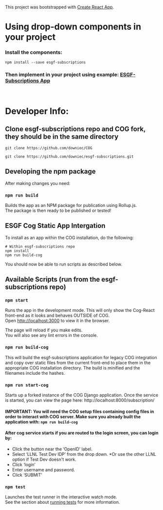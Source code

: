 This project was bootstrapped with [Create React App](https://github.com/facebook/create-react-app).

# Using drop-down components in your project

### Install the components:

`npm install --save esgf-subscriptions`

### Then implement in your project using example: [ESGF-Subscriptions App](components/App.tsx)

<br >

# Developer Info:

## Clone esgf-subscriptions repo and COG fork, they should be in the same directory
`git clone https://github.com/downiec/COG`

`git clone https://github.com/downiec/esgf-subscriptions.git`
## Developing the npm package

After making changes you need:
### `npm run build`

Builds the app as an NPM package for publication using Rollup.js.<br>
The package is then ready to be published or tested!


## ESGF Cog Static App Intergation

To install as an app within the COG installation, do the following:

```
# Within esgf-subscriptions repo
npm install
npm run build-cog
```

You should now be able to run scripts as described below.

## Available Scripts (run from the esgf-subscriptions repo)

### `npm start`

Runs the app in the development mode. This will only show the Cog-React front-end as it looks and behaves OUTSIDE of COG.<br>
Open [http://localhost:3000](http://localhost:3000) to view it in the browser.

The page will reload if you make edits.<br>
You will also see any lint errors in the console.<br>

### `npm run build-cog`

This will build the esgf-subscriptions application for legacy COG integration and copy over static files from the current front-end to place them in the appropriate COG installation directory. 
The build is minified and the filenames include the hashes.<br>

### `npm run start-cog`

Starts up a forked instance of the COG Django application. Once the service is started, you can view the page here: http://localhost:8000/subscription/
#### IMPORTANT: You will need the COG setup files containing config files in order to interact with COG server. Make sure you already built the application with: `npm run build-cog`

#### After cog service starts if you are routed to the login screen, you can login by:
* Click the button near the ‘OpenID’ label.
* Select ‘LLNL Test Dev IDP’ from the drop down.
*Or use the other LLNL option if Test Dev doesn't work.
* Click ‘login’
* Enter username and password.
* Click ‘SUBMIT’

### `npm test`

Launches the test runner in the interactive watch mode.<br>
See the section about [running tests](https://facebook.github.io/create-react-app/docs/running-tests) for more information.

<!--
### `npm run eject`

**Note: this is a one-way operation. Once you `eject`, you can’t go back!**

If you aren’t satisfied with the build tool and configuration choices, you can `eject` at any time. This command will remove the single build dependency from your project.

Instead, it will copy all the configuration files and the transitive dependencies (Webpack, Babel, ESLint, etc) right into your project so you have full control over them. All of the commands except `eject` will still work, but they will point to the copied scripts so you can tweak them. At this point you’re on your own.

You don’t have to ever use `eject`. The curated feature set is suitable for small and middle deployments, and you shouldn’t feel obligated to use this feature. However we understand that this tool wouldn’t be useful if you couldn’t customize it when you are ready for it.

## Learn More

You can learn more in the [Create React App documentation](https://facebook.github.io/create-react-app/docs/getting-started).

To learn React, check out the [React documentation](https://reactjs.org/).
-->